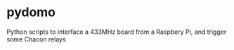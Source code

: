 # pydomo
Python scripts to interface a 433MHz board from a Raspbery Pi, and trigger some Chacon relays
